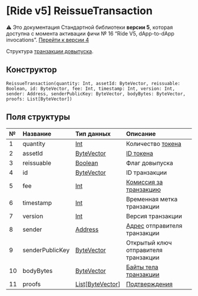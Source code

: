 # [Ride v5] ReissueTransaction

:warning: Это документация Стандартной библиотеки **версии 5**, которая доступна с момента активации фичи №&nbsp;16 “Ride V5, dApp-to-dApp invocations”. [Перейти к&nbsp;версии&nbsp;4](/ru/ride/structures/transaction-structures/reissue-transaction)

Структура [транзакции довыпуска](/ru/blockchain/transaction-type/reissue-transaction).

## Конструктор

``` ride
ReissueTransaction(quantity: Int, assetId: ByteVector, reissuable: Boolean, id: ByteVector, fee: Int, timestamp: Int, version: Int, sender: Address, senderPublicKey: ByteVector, bodyBytes: ByteVector, proofs: List[ByteVector])
```

## Поля структуры

| № | Название | Тип данных | Описание |
| :--- | :--- | :--- | :--- |
| 1 | quantity | [Int](/ru/ride/v5/data-types/int) | Количество [токена](/ru/blockchain/token/) |
| 2 | assetId | [ByteVector](/ru/ride/v5/data-types/byte-vector) | [ID токена](/ru/blockchain/token/token-id) |
| 3 | reissuable | [Boolean](/ru/ride/v5/data-types/boolean) | Флаг довыпуска |
| 4 | id | [ByteVector](/ru/ride/v5/data-types/byte-vector) | ID транзакции |
| 5 | fee | [Int](/ru/ride/v5/data-types/int) | [Комиссия за транзакцию](/ru/blockchain/transaction/transaction-fee) |
| 6 | timestamp | [Int](/ru/ride/v5/data-types/int) | Временная метка транзакции |
| 7 | version | [Int](/ru/ride/v5/data-types/int) | Версия транзакции |
| 8 | sender | [Address](/ru/ride/v5/structures/common-structures/address) | [Адрес](/ru/blockchain/account/address) отправителя транзакции |
| 9 | senderPublicKey | [ByteVector](/ru/ride/v5/data-types/byte-vector) | Открытый ключ отправителя транзакции |
| 10 | bodyBytes | [ByteVector](/ru/ride/v5/data-types/byte-vector) | [Байты тела транзакции](/ru/blockchain/glossary#б) |
| 11 | proofs | [List](/ru/ride/v5/data-types/list)[[ByteVector](/ru/ride/v5/data-types/byte-vector)] | [Подтверждения](/ru/blockchain/transaction/transaction-proof) |
